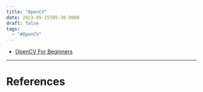 ```yaml
---
title: "OpenCV"
date: 2023-05-15T05:30-0800
draft: false
tags: 
  - "#OpenCV" 
---
```


- [OpenCV For Beginners](/study/factoids/computer/opencv/opencv-for-beginners)

---
# References
